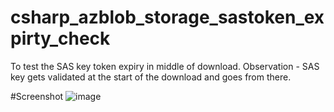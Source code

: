 # csharp_azblob_storage_sastoken_expirty_check
To test the SAS key token expiry in middle of download. Observation - SAS key gets validated at the start of the download and goes from there. 

#Screenshot
![image](https://user-images.githubusercontent.com/8828370/60019803-59fffa00-96ac-11e9-999f-17c07cfcf1de.png)
